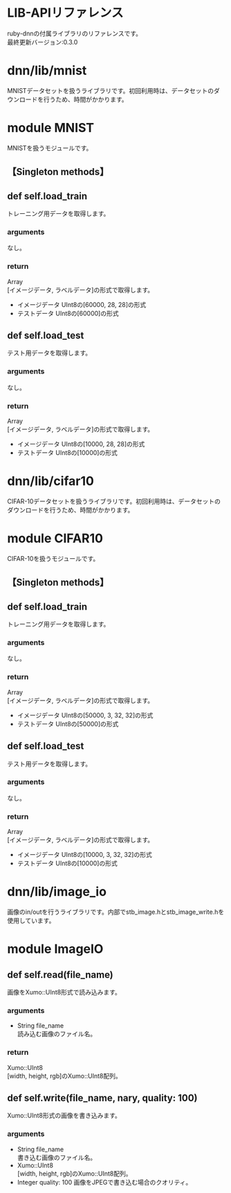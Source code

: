 # LIB-APIリファレンス
ruby-dnnの付属ライブラリのリファレンスです。  
最終更新バージョン:0.3.0


# dnn/lib/mnist
MNISTデータセットを扱うライブラリです。初回利用時は、データセットのダウンロードを行うため、時間がかかります。


# module MNIST
MNISTを扱うモジュールです。

## 【Singleton methods】

## def self.load_train
トレーニング用データを取得します。
### arguments
なし。
### return
Array  
[イメージデータ, ラベルデータ]の形式で取得します。
* イメージデータ
  UInt8の[60000, 28, 28]の形式
* テストデータ
  UInt8の[60000]の形式

## def self.load_test
テスト用データを取得します。
### arguments
なし。
### return
Array  
[イメージデータ, ラベルデータ]の形式で取得します。
* イメージデータ
  UInt8の[10000, 28, 28]の形式
* テストデータ
  UInt8の[10000]の形式


# dnn/lib/cifar10
CIFAR-10データセットを扱うライブラリです。初回利用時は、データセットのダウンロードを行うため、時間がかかります。


# module CIFAR10
CIFAR-10を扱うモジュールです。

## 【Singleton methods】

## def self.load_train
トレーニング用データを取得します。
### arguments
なし。
### return
Array  
[イメージデータ, ラベルデータ]の形式で取得します。
* イメージデータ
  UInt8の[50000, 3, 32, 32]の形式
* テストデータ
  UInt8の[50000]の形式

## def self.load_test
テスト用データを取得します。
### arguments
なし。
### return
Array  
[イメージデータ, ラベルデータ]の形式で取得します。
* イメージデータ
  UInt8の[10000, 3, 32, 32]の形式
* テストデータ
  UInt8の[10000]の形式


# dnn/lib/image_io
画像のin/outを行うライブラリです。内部でstb_image.hとstb_image_write.hを使用しています。


# module ImageIO

## def self.read(file_name)
画像をXumo::UInt8形式で読み込みます。
### arguments
* String file_name  
読み込む画像のファイル名。
### return
Xumo::UInt8  
[width, height, rgb]のXumo::UInt8配列。

## def self.write(file_name, nary, quality: 100)
Xumo::UInt8形式の画像を書き込みます。
### arguments
* String file_name  
書き込む画像のファイル名。
* Xumo::UInt8  
[width, height, rgb]のXumo::UInt8配列。
* Integer quality: 100
画像をJPEGで書き込む場合のクオリティ。
